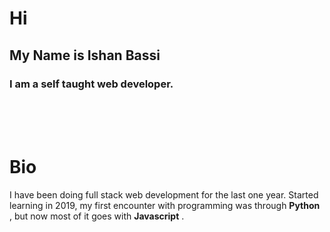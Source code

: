 # Hi
## My  Name is **Ishan Bassi**
### I am a self taught web developer.
<br  />
<br  />
<br  />

<h1>Bio</h1>

I have been doing full stack web development for the last one year. Started learning in 2019, my first encounter with programming was through **Python** , but now most of it goes with **Javascript** .










